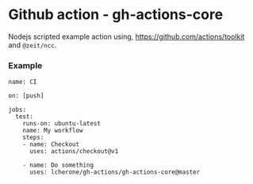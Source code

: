 # Github action - gh-actions-core

Nodejs scripted example action using, https://github.com/actions/toolkit and `@zeit/ncc`.

### Example

```
name: CI

on: [push]

jobs:
  test:
    runs-on: ubuntu-latest
    name: My workflow
    steps:
    - name: Checkout
      uses: actions/checkout@v1

    - name: Do something
      uses: lcherone/gh-actions/gh-actions-core@master
```
